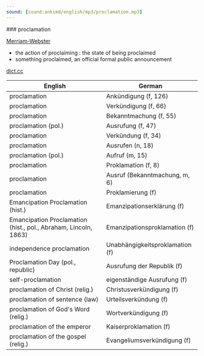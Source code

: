 ```yaml
---
sound: [sound:ankimd/english/mp3/proclamation.mp3]
---
```


\### proclamation

[Merriam-Webster](https://www.merriam-webster.com/dictionary/proclamation)

- the action of proclaiming : the state of being proclaimed
- something proclaimed, an official formal public announcement

[dict.cc](https://www.dict.cc/proclamation)

| English        | German       |
| -------------- | ------------ |
| proclamation | Ankündigung (f, 126) |
| proclamation | Verkündigung (f, 66) |
| proclamation | Bekanntmachung (f, 55) |
| proclamation (pol.) | Ausrufung (f, 47) |
| proclamation | Verkündung (f, 34) |
| proclamation | Ausrufen (n, 18) |
| proclamation (pol.) | Aufruf (m, 15) |
| proclamation | Proklamation (f, 8) |
| proclamation | Ausruf (Bekanntmachung, m, 6) |
| proclamation | Proklamierung (f) |
| Emancipation Proclamation (hist.) | Emanzipationserklärung (f) |
| Emancipation Proclamation (hist., pol., Abraham, Lincoln, 1863) | Emanzipationsproklamation (f) |
| independence proclamation | Unabhängigkeitsproklamation (f) |
| Proclamation Day (pol., republic) | Ausrufung der Republik (f) |
| self-proclamation | eigenständige Ausrufung (f) |
| proclamation of Christ (relig.) | Christusverkündigung (f) |
| proclamation of sentence (law) | Urteilsverkündung (f) |
| proclamation of God's Word (relig.) | Wortverkündigung (f) |
| proclamation of the emperor | Kaiserproklamation (f) |
| proclamation of the gospel (relig.) | Evangeliumsverkündigung (f) |
